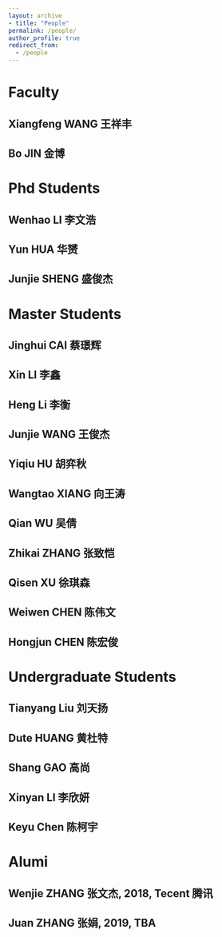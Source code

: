 ```yaml
---
layout: archive
- title: "People"
permalink: /people/
author_profile: true
redirect_from:
  - /people
---
```


# Faculty
## Xiangfeng WANG 王祥丰
## Bo JIN 金博

# Phd Students
## Wenhao LI 李文浩
## Yun HUA 华赟
## Junjie SHENG 盛俊杰

# Master Students
## Jinghui CAI 蔡璟辉
## Xin LI 李鑫
## Heng Li 李衡
## Junjie WANG 王俊杰
## Yiqiu HU 胡弈秋
## Wangtao XIANG 向王涛
## Qian WU 吴倩
## Zhikai ZHANG 张致恺
## Qisen XU 徐琪森
## Weiwen CHEN 陈伟文
## Hongjun CHEN 陈宏俊

# Undergraduate Students
## Tianyang Liu 刘天扬
## Dute HUANG 黄杜特
## Shang GAO 高尚
## Xinyan LI 李欣妍
## Keyu Chen 陈柯宇

# Alumi
## Wenjie ZHANG 张文杰, 2018, Tecent 腾讯
## Juan ZHANG 张娟, 2019, TBA

